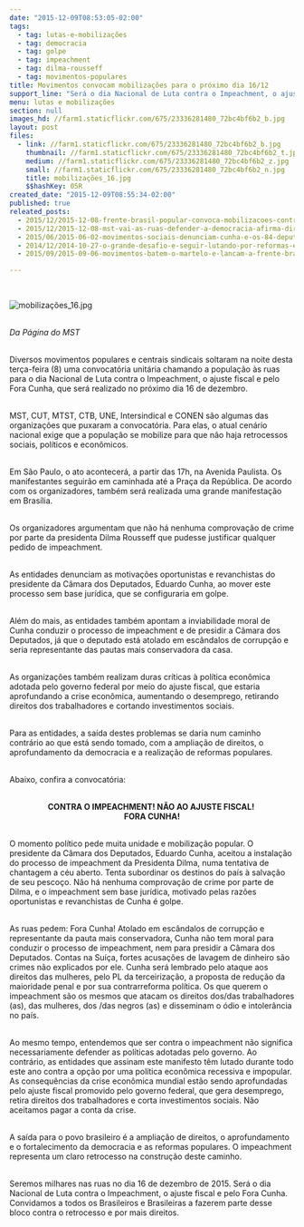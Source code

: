 ```yaml
---
date: "2015-12-09T08:53:05-02:00"
tags:
  - tag: lutas-e-mobilizações
  - tag: democracia
  - tag: golpe
  - tag: impeachment
  - tag: dilma-rousseff
  - tag: movimentos-populares
title: Movimentos convocam mobilizações para o próximo dia 16/12
support_line: "​Será o dia Nacional de Luta contra o Impeachment, o ajuste fiscal e pelo Fora Cunha. Para elas, o atual cenário exige que a população se mobilize para que não haja retrocessos sociais, políticos e econômicos."
menu: lutas e mobilizações
section: null
images_hd: //farm1.staticflickr.com/675/23336281480_72bc4bf6b2_b.jpg
layout: post
files:
  - link: //farm1.staticflickr.com/675/23336281480_72bc4bf6b2_b.jpg
    thumbnail: //farm1.staticflickr.com/675/23336281480_72bc4bf6b2_t.jpg
    medium: //farm1.staticflickr.com/675/23336281480_72bc4bf6b2_z.jpg
    small: //farm1.staticflickr.com/675/23336281480_72bc4bf6b2_n.jpg
    title: mobilizações_16.jpg
    $$hashKey: 05R
created_date: "2015-12-09T08:55:34-02:00"
published: true
releated_posts:
  - 2015/12/2015-12-08-frente-brasil-popular-convoca-mobilizacoes-contra-o-golpe-para-o-dia-16-12.md
  - 2015/12/2015-12-08-mst-vai-as-ruas-defender-a-democracia-afirma-dirigente.md
  - 2015/06/2015-06-02-movimentos-sociais-denunciam-cunha-e-os-84-deputados-que-mudaram-seus-votos.md
  - 2014/12/2014-10-27-o-grande-desafio-e-seguir-lutando-por-reformas-estruturais-diz-dirigente-do-mst.md
  - 2015/09/2015-09-06-movimentos-batem-o-martelo-e-lancam-a-frente-brasil-popular.md

---
```

<p>&nbsp;</p>

<p><img alt="mobilizações_16.jpg" src="//farm1.staticflickr.com/675/23336281480_72bc4bf6b2_b.jpg" /><br />
&nbsp;</p>

<p><em>Da P&aacute;gina do MST</em></p>

<p><br />
Diversos movimentos populares e centrais sindicais soltaram na noite desta ter&ccedil;a-feira (8) uma convocat&oacute;ria unit&aacute;ria chamando a popula&ccedil;&atilde;o &agrave;s ruas para o dia Nacional de Luta contra o Impeachment, o ajuste fiscal e pelo Fora Cunha, que ser&aacute; realizado no pr&oacute;ximo dia 16 de dezembro.</p>

<p><br />
MST, CUT, MTST, CTB, UNE, Intersindical e CONEN&nbsp;s&atilde;o algumas das organiza&ccedil;&otilde;es que puxaram a convocat&oacute;ria. Para elas, o atual cen&aacute;rio nacional exige que a popula&ccedil;&atilde;o se mobilize para que n&atilde;o haja retrocessos sociais, pol&iacute;ticos e econ&ocirc;micos.</p>

<p><br />
Em S&atilde;o Paulo, o ato acontecer&aacute;, a partir das 17h, na Avenida Paulista. Os manifestantes seguir&atilde;o em caminhada at&eacute; a Pra&ccedil;a da Rep&uacute;blica. De acordo com os organizadores, tamb&eacute;m ser&aacute; realizada uma grande manifesta&ccedil;&atilde;o em Bras&iacute;lia.</p>

<p><br />
Os organizadores argumentam que n&atilde;o h&aacute; nenhuma comprova&ccedil;&atilde;o de crime por parte da presidenta Dilma Rousseff que pudesse justificar qualquer pedido de impeachment.</p>

<p><br />
As entidades denunciam as motiva&ccedil;&otilde;es oportunistas e revanchistas do presidente da C&acirc;mara dos Deputados, Eduardo Cunha, ao mover este processo sem base jur&iacute;dica, que se configuraria em golpe. &nbsp;</p>

<p><br />
Al&eacute;m do mais, as entidades tamb&eacute;m apontam a inviabilidade moral de Cunha conduzir o processo de impeachment e de presidir a C&acirc;mara dos Deputados, j&aacute; que o deputado est&aacute; atolado em esc&acirc;ndalos de corrup&ccedil;&atilde;o e seria representante das pautas mais conservadora da casa.</p>

<p><br />
As organiza&ccedil;&otilde;es tamb&eacute;m realizam duras cr&iacute;ticas &agrave; pol&iacute;tica econ&ocirc;mica adotada pelo governo federal por meio do ajuste fiscal, que estaria aprofundando a crise econ&ocirc;mica, aumentando o desemprego, retirando direitos dos trabalhadores e cortando investimentos sociais.</p>

<p><br />
Para as entidades, a sa&iacute;da destes problemas se daria num caminho contr&aacute;rio ao que est&aacute; sendo tomado, com a amplia&ccedil;&atilde;o de direitos, o aprofundamento da democracia e a realiza&ccedil;&atilde;o de reformas populares.</p>

<p><br />
Abaixo, confira a convocat&oacute;ria:</p>

<p style="text-align: center;"><br />
<strong>CONTRA O IMPEACHMENT! N&Atilde;O AO AJUSTE FISCAL!&nbsp;<br />
FORA CUNHA!</strong></p>

<p><br />
O momento pol&iacute;tico pede muita unidade e mobiliza&ccedil;&atilde;o popular. O presidente da C&acirc;mara dos Deputados, Eduardo Cunha, aceitou a instala&ccedil;&atilde;o do processo de impeachment da Presidenta Dilma, numa tentativa de chantagem a c&eacute;u aberto. Tenta subordinar os destinos do pa&iacute;s &agrave; salva&ccedil;&atilde;o de seu pesco&ccedil;o. N&atilde;o h&aacute; nenhuma comprova&ccedil;&atilde;o de crime por parte de Dilma, e o impeachment sem base jur&iacute;dica, motivado pelas raz&otilde;es oportunistas e revanchistas de Cunha &eacute; golpe.</p>

<p><br />
As ruas pedem: Fora Cunha! Atolado em esc&acirc;ndalos de corrup&ccedil;&atilde;o e representante da pauta mais conservadora, Cunha n&atilde;o tem moral para conduzir o processo de impeachment, nem para presidir a C&acirc;mara dos Deputados. Contas na Su&iacute;&ccedil;a, fortes acusa&ccedil;&otilde;es de lavagem de dinheiro s&atilde;o crimes n&atilde;o explicados por ele. Cunha ser&aacute; lembrado pelo ataque aos direitos das mulheres, pelo PL da terceiriza&ccedil;&atilde;o, a proposta de redu&ccedil;&atilde;o da maioridade penal e por sua contrarreforma pol&iacute;tica. Os que querem o impeachment s&atilde;o os mesmos que atacam os direitos dos/das trabalhadores (as), das mulheres, dos /das negros (as) e disseminam o &oacute;dio e intoler&acirc;ncia no pa&iacute;s.</p>

<p><br />
Ao mesmo tempo, entendemos que ser contra o impeachment n&atilde;o significa necessariamente defender as pol&iacute;ticas adotadas pelo governo. Ao contr&aacute;rio, as entidades que assinam este manifesto t&ecirc;m lutado durante todo este ano contra a op&ccedil;&atilde;o por uma pol&iacute;tica econ&ocirc;mica recessiva e impopular. As consequ&ecirc;ncias da crise econ&ocirc;mica mundial est&atilde;o sendo aprofundadas pelo ajuste fiscal promovido pelo governo federal, que gera desemprego, retira direitos dos trabalhadores e corta investimentos sociais. N&atilde;o aceitamos pagar a conta da crise.</p>

<p><br />
A sa&iacute;da para o povo brasileiro &eacute; a amplia&ccedil;&atilde;o de direitos, o aprofundamento e o fortalecimento da democracia e as reformas populares. O impeachment representa um claro retrocesso na constru&ccedil;&atilde;o deste caminho.</p>

<p><br />
Seremos milhares nas ruas no dia 16 de dezembro de 2015. Ser&aacute; o dia Nacional de Luta contra o Impeachment, o ajuste fiscal e pelo Fora Cunha. Convidamos a todos os Brasileiros e Brasileiras a fazerem parte desse bloco contra o retrocesso e por mais direitos.</p>
